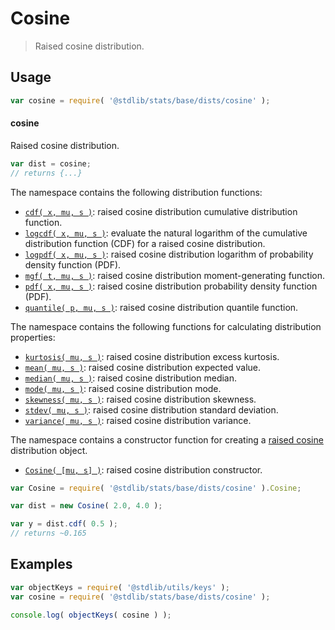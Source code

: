 <!--

@license Apache-2.0

Copyright (c) 2018 The Stdlib Authors.

Licensed under the Apache License, Version 2.0 (the "License");
you may not use this file except in compliance with the License.
You may obtain a copy of the License at

   http://www.apache.org/licenses/LICENSE-2.0

Unless required by applicable law or agreed to in writing, software
distributed under the License is distributed on an "AS IS" BASIS,
WITHOUT WARRANTIES OR CONDITIONS OF ANY KIND, either express or implied.
See the License for the specific language governing permissions and
limitations under the License.

-->

# Cosine

> Raised cosine distribution.

<section class="usage">

## Usage

```javascript
var cosine = require( '@stdlib/stats/base/dists/cosine' );
```

#### cosine

Raised cosine distribution.

```javascript
var dist = cosine;
// returns {...}
```

The namespace contains the following distribution functions:

<!-- <toc pattern="*+(cdf|pdf|mgf|quantile)*"> -->

<div class="namespace-toc">

-   <span class="signature">[`cdf( x, mu, s )`][@stdlib/stats/base/dists/cosine/cdf]</span><span class="delimiter">: </span><span class="description">raised cosine distribution cumulative distribution function.</span>
-   <span class="signature">[`logcdf( x, mu, s )`][@stdlib/stats/base/dists/cosine/logcdf]</span><span class="delimiter">: </span><span class="description">evaluate the natural logarithm of the cumulative distribution function (CDF) for a raised cosine distribution.</span>
-   <span class="signature">[`logpdf( x, mu, s )`][@stdlib/stats/base/dists/cosine/logpdf]</span><span class="delimiter">: </span><span class="description">raised cosine distribution logarithm of probability density function (PDF).</span>
-   <span class="signature">[`mgf( t, mu, s )`][@stdlib/stats/base/dists/cosine/mgf]</span><span class="delimiter">: </span><span class="description">raised cosine distribution moment-generating function.</span>
-   <span class="signature">[`pdf( x, mu, s )`][@stdlib/stats/base/dists/cosine/pdf]</span><span class="delimiter">: </span><span class="description">raised cosine distribution probability density function (PDF).</span>
-   <span class="signature">[`quantile( p, mu, s )`][@stdlib/stats/base/dists/cosine/quantile]</span><span class="delimiter">: </span><span class="description">raised cosine distribution quantile function.</span>

</div>

<!-- </toc> -->

The namespace contains the following functions for calculating distribution properties:

<!-- <toc pattern="*+(entropy|kurtosis|mean|median|mode|skewness|stdev|variance)*"> -->

<div class="namespace-toc">

-   <span class="signature">[`kurtosis( mu, s )`][@stdlib/stats/base/dists/cosine/kurtosis]</span><span class="delimiter">: </span><span class="description">raised cosine distribution excess kurtosis.</span>
-   <span class="signature">[`mean( mu, s )`][@stdlib/stats/base/dists/cosine/mean]</span><span class="delimiter">: </span><span class="description">raised cosine distribution expected value.</span>
-   <span class="signature">[`median( mu, s )`][@stdlib/stats/base/dists/cosine/median]</span><span class="delimiter">: </span><span class="description">raised cosine distribution median.</span>
-   <span class="signature">[`mode( mu, s )`][@stdlib/stats/base/dists/cosine/mode]</span><span class="delimiter">: </span><span class="description">raised cosine distribution mode.</span>
-   <span class="signature">[`skewness( mu, s )`][@stdlib/stats/base/dists/cosine/skewness]</span><span class="delimiter">: </span><span class="description">raised cosine distribution skewness.</span>
-   <span class="signature">[`stdev( mu, s )`][@stdlib/stats/base/dists/cosine/stdev]</span><span class="delimiter">: </span><span class="description">raised cosine distribution standard deviation.</span>
-   <span class="signature">[`variance( mu, s )`][@stdlib/stats/base/dists/cosine/variance]</span><span class="delimiter">: </span><span class="description">raised cosine distribution variance.</span>

</div>

<!-- </toc> -->

The namespace contains a constructor function for creating a [raised cosine][cosine-distribution] distribution object.

<!-- <toc pattern="*ctor*"> -->

<div class="namespace-toc">

-   <span class="signature">[`Cosine( [mu, s] )`][@stdlib/stats/base/dists/cosine/ctor]</span><span class="delimiter">: </span><span class="description">raised cosine distribution constructor.</span>

</div>

<!-- </toc> -->

```javascript
var Cosine = require( '@stdlib/stats/base/dists/cosine' ).Cosine;

var dist = new Cosine( 2.0, 4.0 );

var y = dist.cdf( 0.5 );
// returns ~0.165
```

</section>

<!-- /.usage -->

<section class="examples">

## Examples

<!-- TODO: better examples -->

<!-- eslint no-undef: "error" -->

```javascript
var objectKeys = require( '@stdlib/utils/keys' );
var cosine = require( '@stdlib/stats/base/dists/cosine' );

console.log( objectKeys( cosine ) );
```

</section>

<!-- /.examples -->

<!-- Section for related `stdlib` packages. Do not manually edit this section, as it is automatically populated. -->

<section class="related">

</section>

<!-- /.related -->

<!-- Section for all links. Make sure to keep an empty line after the `section` element and another before the `/section` close. -->

<section class="links">

[cosine-distribution]: https://en.wikipedia.org/wiki/Raised_cosine_distribution

<!-- <toc-links> -->

[@stdlib/stats/base/dists/cosine/ctor]: https://github.com/stdlib-js/stats/tree/main/base/dists/cosine/ctor

[@stdlib/stats/base/dists/cosine/kurtosis]: https://github.com/stdlib-js/stats/tree/main/base/dists/cosine/kurtosis

[@stdlib/stats/base/dists/cosine/mean]: https://github.com/stdlib-js/stats/tree/main/base/dists/cosine/mean

[@stdlib/stats/base/dists/cosine/median]: https://github.com/stdlib-js/stats/tree/main/base/dists/cosine/median

[@stdlib/stats/base/dists/cosine/mode]: https://github.com/stdlib-js/stats/tree/main/base/dists/cosine/mode

[@stdlib/stats/base/dists/cosine/skewness]: https://github.com/stdlib-js/stats/tree/main/base/dists/cosine/skewness

[@stdlib/stats/base/dists/cosine/stdev]: https://github.com/stdlib-js/stats/tree/main/base/dists/cosine/stdev

[@stdlib/stats/base/dists/cosine/variance]: https://github.com/stdlib-js/stats/tree/main/base/dists/cosine/variance

[@stdlib/stats/base/dists/cosine/cdf]: https://github.com/stdlib-js/stats/tree/main/base/dists/cosine/cdf

[@stdlib/stats/base/dists/cosine/logcdf]: https://github.com/stdlib-js/stats/tree/main/base/dists/cosine/logcdf

[@stdlib/stats/base/dists/cosine/logpdf]: https://github.com/stdlib-js/stats/tree/main/base/dists/cosine/logpdf

[@stdlib/stats/base/dists/cosine/mgf]: https://github.com/stdlib-js/stats/tree/main/base/dists/cosine/mgf

[@stdlib/stats/base/dists/cosine/pdf]: https://github.com/stdlib-js/stats/tree/main/base/dists/cosine/pdf

[@stdlib/stats/base/dists/cosine/quantile]: https://github.com/stdlib-js/stats/tree/main/base/dists/cosine/quantile

<!-- </toc-links> -->

</section>

<!-- /.links -->
